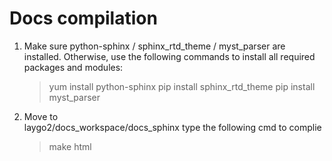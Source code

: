 
# Docs compilation

1. Make sure python-sphinx / sphinx_rtd_theme / myst_parser are installed.
   Otherwise, use the following commands to install all required packages and modules:
   > yum install python-sphinx
   > pip install sphinx_rtd_theme
   > pip install myst_parser
   
2. Move to   
   laygo2/docs_workspace/docs_sphinx
   type the following cmd to complie
   > make html


